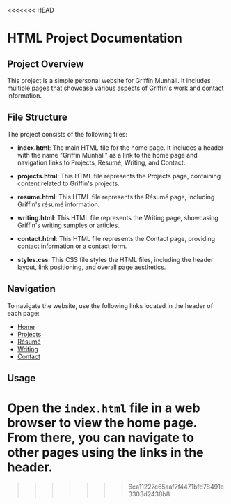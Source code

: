 <<<<<<< HEAD
# HTML Project Documentation

## Project Overview
This project is a simple personal website for Griffin Munhall. It includes multiple pages that showcase various aspects of Griffin's work and contact information.

## File Structure
The project consists of the following files:

- **index.html**: The main HTML file for the home page. It includes a header with the name "Griffin Munhall" as a link to the home page and navigation links to Projects, Résumé, Writing, and Contact.
  
- **projects.html**: This HTML file represents the Projects page, containing content related to Griffin's projects.
  
- **resume.html**: This HTML file represents the Résumé page, including Griffin's résumé information.
  
- **writing.html**: This HTML file represents the Writing page, showcasing Griffin's writing samples or articles.
  
- **contact.html**: This HTML file represents the Contact page, providing contact information or a contact form.
  
- **styles.css**: This CSS file styles the HTML files, including the header layout, link positioning, and overall page aesthetics.

## Navigation
To navigate the website, use the following links located in the header of each page:
- [Home](index.html)
- [Projects](projects.html)
- [Résumé](resume.html)
- [Writing](writing.html)
- [Contact](contact.html)

## Usage
Open the `index.html` file in a web browser to view the home page. From there, you can navigate to other pages using the links in the header.
=======
>>>>>>> 6ca11227c65aaf7f4471bfd78491e3303d2438b8
